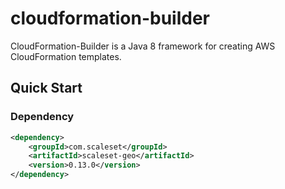 cloudformation-builder
======================

CloudFormation-Builder is a Java 8 framework for creating AWS CloudFormation templates.

Quick Start
-----------

### Dependency


```xml
<dependency>
    <groupId>com.scaleset</groupId>
    <artifactId>scaleset-geo</artifactId>
    <version>0.13.0</version>
</dependency>
```


